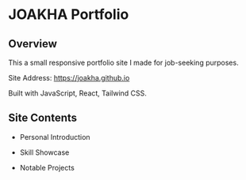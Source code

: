 # JOAKHA Portfolio

## Overview

This a small responsive portfolio site I made for job-seeking purposes.

Site Address: https://joakha.github.io

Built with JavaScript, React, Tailwind CSS.

## Site Contents

- Personal Introduction

- Skill Showcase

- Notable Projects
